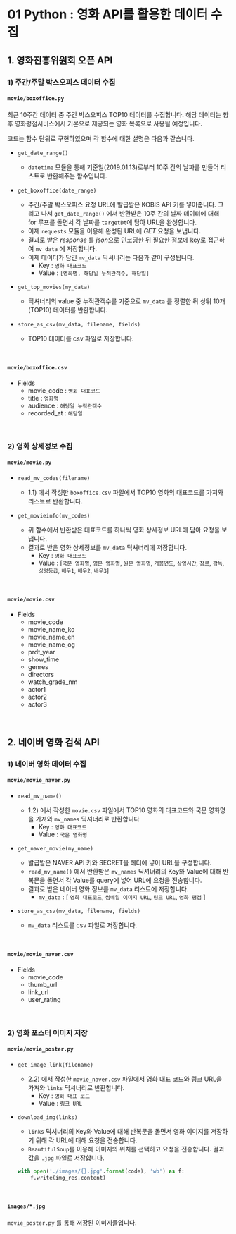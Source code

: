 # 01 Python : 영화 API를 활용한 데이터 수집

## 1. 영화진흥위원회 오픈 API

### 1) 주간/주말 박스오피스 데이터 수집

#### `movie/boxoffice.py`

최근 10주간 데이터 중 주간 박스오피스 TOP10 데이터를 수집합니다. 해당 데이터는 향후 영화평점서비스에서 기본으로 제공되는 영화 목록으로 사용될 예정입니다.

코드는 함수 단위로 구현하였으며 각 함수에 대한 설명은 다음과 같습니다.

* `get_date_range()`
  * `datetime` 모듈을 통해 기준일(2019.01.13)로부터 10주 간의 날짜를 만들어 리스트로 반환해주는 함수입니다.

* `get_boxoffice(date_range)`
  * 주간/주말 박스오피스 요청 URL에 발급받은 KOBIS API 키를 넣어줍니다. 그리고 나서 `get_date_range()` 에서 반환받은 10주 간의 날짜 데이터에 대해 for 루프를 돌면서 각 날짜를 `targetDt`에 담아 URL을 완성합니다. 
  * 이제 `requests` 모듈을 이용해 완성된 URL에 *GET* 요청을 보냅니다.
  * 결과로 받은 *response* 를 *json*으로 인코딩한 뒤 필요한 정보에 key로 접근하여 `mv_data` 에 저장합니다.
  * 이제 데이터가 담긴 `mv_data` 딕셔너리는 다음과 같이 구성됩니다.
    * Key : `영화 대표코드`
    * Value : `[영화명, 해당일 누적관객수, 해당일]` 

* `get_top_movies(my_data)`

  * 딕셔너리의 value 중 누적관객수를 기준으로 `mv_data` 를 정렬한 뒤 상위 10개(TOP10) 데이터를 반환합니다.

* `store_as_csv(mv_data, filename, fields)`

  * TOP10 데이터를 csv 파일로 저장합니다.

&nbsp;

#### `movie/boxoffice.csv`

* Fields
  * movie_code : `영화 대표코드`
  * title : `영화명`
  * audience : `해당일 누적관객수`
  * recorded_at : `해당일`



&nbsp;


### 2) 영화 상세정보 수집
#### `movie/movie.py`

* `read_mv_codes(filename)`
  * 1.1) 에서 작성한 `boxoffice.csv` 파일에서 TOP10 영화의 대표코드를 가져와 리스트로 반환합니다.

* `get_movieinfo(mv_codes)`
  * 위 함수에서 반환받은 대표코드를 하나씩 영화 상세정보 URL에 담아 요청을 보냅니다.
  * 결과로 받은 영화 상세정보를 `mv_data` 딕셔너리에 저장합니다.
    * Key : `영화 대표코드`
    * Value : [`국문 영화명`, `영문 영화명`, `원문 영화명`, `개봉연도`, `상영시간`, `장르`, `감독`, `상영등급`, `배우1`, `배우2`, `배우3`]

&nbsp;

#### `movie/movie.csv`

- Fields
  - movie_code
  - movie_name_ko
  - movie_name_en
  - movie_name_og
  - prdt_year
  - show_time
  - genres
  - directors
  - watch_grade_nm
  - actor1
  - actor2
  - actor3

&nbsp;

## 2. 네이버 영화 검색 API

### 1) 네이버 영화 데이터 수집
#### `movie/movie_naver.py`

* `read_mv_name()`
  * 1.2) 에서 작성한 `movie.csv` 파일에서 TOP10 영화의 대표코드와 국문 영화명을 가져와 `mv_names` 딕셔너리로 반환합니다
    * Key : `영화 대표코드`
    * Value : `국문 영화명`

* `get_naver_movie(my_name)`
  * 발급받은 NAVER API 키와 SECRET을 헤더에 넣어 URL을 구성합니다.
  * `read_mv_name()` 에서 반환받은 `mv_names` 딕셔너리의 Key와 Value에 대해 반복문을 돌면서 각 Value를 query에 넣어 URL에 요청을 전송합니다.
  * 결과로 받은 네이버 영화 정보를 `mv_data` 리스트에 저장합니다. 
    * `mv_data` : [ `영화 대표코드`, `썸네일 이미지 URL`, `링크 URL`, `영화 평점` ]
* `store_as_csv(mv_data, filename, fields)`
  * `mv_data` 리스트를 csv 파일로 저장합니다.

&nbsp;

#### `movie/movie_naver.csv`

* Fields
  * movie_code
  * thumb_url
  * link_url
  * user_rating

&nbsp;

### 2) 영화 포스터 이미지 저장

#### `movie/movie_poster.py`

* `get_image_link(filename)`

  * 2.2) 에서 작성한 `movie_naver.csv` 파일에서 영화 대표 코드와 링크 URL을 가져와 `links` 딕셔너리로 반환합니다.
    * Key : `영화 대표 코드`
    * Value : `링크 URL`

* `download_img(links)`

  * `links` 딕셔너리의 Key와 Value에 대해 반복문을 돌면서 영화 이미지를 저장하기 위해 각 URL에 대해 요청을 전송합니다.
  * `BeautifulSoup`를 이용해 이미지의 위치를 선택하고 요청을 전송합니다. 결과값을 `.jpg` 파일로 저장합니다.

  ```python
  with open('./images/{}.jpg'.format(code), 'wb') as f:
      f.write(img_res.content)
  ```

  

&nbsp;

#### `images/*.jpg`

`movie_poster.py` 를 통해 저장된 이미지들입니다.

&nbsp;

